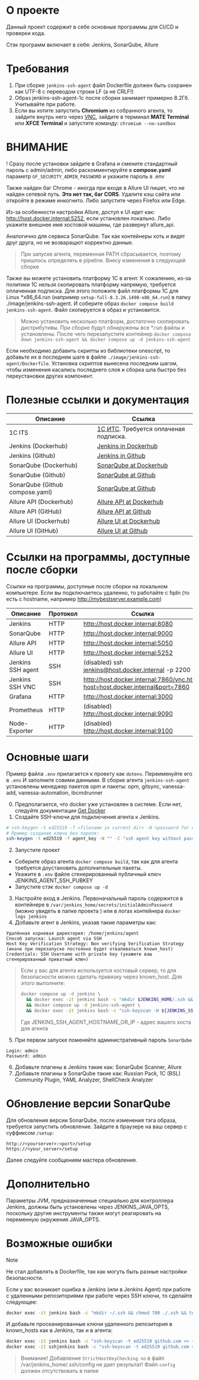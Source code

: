 # О проекте
Данный проект содержит в себе основные программы для CI/CD и проверки кода.

Стэк программ включает в себя: Jenkins, SonarQube, Allure
# Требования
1. При сборке `jenkins-ssh-agent` файл Dockerfile должен быть сохранен как UTF-8 с переводом строки LF (а не CRLF!)
2. Образ jenkins-ssh-agent-1c после сборки занимает примерно 8.2Гб. Учитывайте при работе.
3. Если вы хотите запустить **Chromium** из собранного агента, то зайдите внутрь него через [VNC](http://host.docker.internal:7860/vnc.html?host=host.docker.internal&port=7860),
зайдите в терминал **MATE Terminal** или **XFCE Terminal** и запустите команду: `chromium --no-sandbox`


# ВНИМАНИЕ
! Сразу после установки зайдите в Grafana и смените стандартный пароль с admin/admin, либо
раскомментируйте в **compose.yaml** параметр `GF_SECURITY_ADMIN_PASSWORD` и укажите пароль в .env

Также найден баг Chrome - иногда при входе в Allure UI пишет, что не найден сетевой путь. **Это нет так, баг CORS**.
Удалите кэш сайта или откройте в режиме инкогнито. Либо запустите через Firefox или Edge.

Из-за особенности настройки Allure, доступ к UI идет как: http://host.docker.internal:5252, если установлен локально.
Либо укажите внешнее имя хостовой машины, где развернут allure_api.

Аналогично для сервиса SonarQube. Так как контейнеры хоть и видят друг друга, но не возваращют корректно данные.
> При запуске агента, переменная PATH сбрасывается, поэтому пришлось определять в pipeline. Внесу изменения в следующей сборке

Также вы можете установить платформу 1С в агент. К сожалению, из-за политики 1С нельзя скопировать платформу напрямую, требуется оплаченная подписка.
Для этого положите файл платформы 1С для Linux *x86_64.run (например `setup-full-8.3.26.1498-x86_64.run`) в папку ./image/jenkins-ssh-agent.
И соберите образ `docker compose build jenkins-ssh-agent`. Файл скопируется в образ и установится.
>Можно установить несколько платформ, достаточно скопировать дистрибутивы. При сборке будут обнаружены все *.run файлы и установлены.
После чего перезапустите контейнер `docker compose down jenkins-ssh-agent && docker compose up -d jenkins-ssh-agent`

Если необходимо добавить скрипты из библиотеки onescript, то добавьте их в последнем шаге в файле `./image/jenkins-ssh-agent/Dockerfile`.
Установка скриптов вынесена последним шагом, чтобы изменения касались последнего слоя и сборка шла быстро без переустановки других компонент.

# Полезные ссылки и документация
Описание               | Ссылка
-----------------------|-------
1C ITS                 | [1С ИТС](https://its.1c.ru). Требуется оплаченая подписка.
Jenkins (Dockerhub)    | [Jenkins in Dockerhub](https://hub.docker.com/r/jenkins/jenkins)
Jenkins (Github)       | [Jenkins in Github](https://github.com/jenkinsci/docker/blob/master/README.md)
SonarQube (Dockerhub)  | [SonarQube at Dockerhub](https://hub.docker.com/_/sonarqube)
SonarQube (Github)     | [SonarQube at Github](https://github.com/SonarSource/docker-sonarqube)
SonarQube (Github compose.yaml) | [SonarQube at Github](https://github.com/SonarSource/docker-sonarqube/blob/master/example-compose-files/sq-with-postgres/docker-compose.yml)
Allure API (Dockerhub) | [Allure API at Dockerhub](https://hub.docker.com/r/frankescobar/allure-docker-service)
Allure API (GitHub)    | [Allure API at Github](https://github.com/fescobar/allure-docker-service)
Allure UI (Dockerhub)  | [Allure UI at Dockerhub](https://hub.docker.com/r/frankescobar/allure-docker-service-ui)
Allure UI (GitHub)     | [Allure UI at Github](https://github.com/fescobar/allure-docker-service-ui)

# Ссылки на программы, доступные после сборки
Ссылки на программы, доступные после сборки на локальном компьютере.
Если вы подключаетесь удаленно, то работайте с fqdn (то есть с hostname, например http://mybestserver.example.com)

Описание               | Протокол | Ссылка
-----------------------|----------|------
Jenkins                | HTTP     | http://host.docker.internal:8080
SonarQube              | HTTP     | http://host.docker.internal:9000
Allure API             | HTTP     | http://host.docker.internal:5050
Allure UI              | HTTP     | http://host.docker.internal:5252
Jenkins SSH agent      | SSH      | (disabled) ssh jenkins@host.docker.internal -p 2200
Jenkins SSH VNC        | SSH      | http://host.docker.internal:7860/vnc.html?host=host.docker.internal&port=7860
Grafana                | HTTP     | http://host.docker.internal:3000
Prometheus             | HTTP     | (disabled) http://host.docker.internal:9090
Node-Exporter          | HTTP     | (disabled) http://host.docker.internal:9100

# Основные шаги
Пример файла `.env` прилагается к проекту как `dotenv`. Переименуйте его в `.env` И заполните совими данными.
В сборке агента `jenkins-ssh-agent` установлены менеджер пакетов opm и пакеты: opm, gitsync, vanessa-add, vanessa-automation, ibcmdrunner

0. Предполагается, что docker уже установлен в системе. Если нет, следуйте документации [Get Docker](https://docs.docker.com/get-started/get-docker)
1. Создайте SSH-ключи для подключения агента к Jenkins.
```sh
# ssh-keygen -t ed25519 -f <filename in current dir> -N <password for opening key> -C "<comment>"
# Пример создания ключа без пароля:
ssh-keygen -t ed25519 -f agent_key -N "" -C "ssh agent key without password"
```
2. Запустите проект
- Соберите образ агента `docker compose build`, так как для агента требуется доустановить дополнительные пакеты.
- Укажите в `.env` файле сгенерированный публичный ключ JENKINS_AGENT_SSH_PUBKEY
- Запустите стэк `docker compose up -d`
3. Настройте вход в Jenkins. Первоначальный пароль содержится в контейнере в `/var/jenkins_home/secrets/initialAdminPassword` (можно увидеть в папке проекта ) или в логах контейнера `docker logs jenkins`
4. Добавьте агент в Jenkins, указав такие параметры как:
```
Удалённая корневая директория: /home/jenkins/agent
Способ запуска: Launch agent via SSH
Host Key Verification Strategy: Non verifying Verification Strategy (иначе при перезапуске постоянно будет отваливаться known_host)
Credentials: SSH Username with private key (укажите ваш сгенерированный приватный ключ)
```

>Если у вас для агента используется хостовый сервер, то для безопасности можно сделать привязку через known_host.
> Для этого выполните:
> ```sh
> docker compose up -d jenkins \
>   && docker exec -it jenkins bash -c "mkdir $JENKINS_HOME/.ssh && chmod -R 700 $JENKINS_HOME/.ssh && touch $JENKINS_HOME/.ssh/known_hosts && chmod -R 600 $JENKINS_HOME/.ssh/known_hosts" \
>   && docker compose up -d jenkins-ssh-agent \
>   && docker exec -it jenkins bash -c "ssh-keyscan -H ${JENKINS_SSH_AGENT_HOSTNAME_OR_IP} >> $JENKINS_HOME/.ssh/known_hosts"
> ```
> Где JENKINS_SSH_AGENT_HOSTNAME_OR_IP - адрес вашего хоста для агента

5. При первом запуске поменяйте административный пароль `SonarQube`
```
Login: admin
Password: admin
```
6. Добавьте плагины в Jenkins такие как: SonarQube Scanner, Allure
7. Добавьте плагины в SonarQube такие как: Russian Pack, 1C (BSL) Community Plugin, YAML Analyzer, ShellCheck Analyzer

# Обновление версии SonarQube
Для обновления версии SonarQube, после изменения тэга образа, требуется запустить обновление.
Зайдите в браузере на ваш сервер с суффиксом `/setup`:
```
http://<yourserver>:<port>/setup
https://<your_server>/setup
```
Далее следуйте сообщениям мастера обновления.


# Дополнительно
Параметры JVM, предназначенные специально для контроллера Jenkins, должны быть установлены через JENKINS_JAVA_OPTS,
поскольку другие инструменты также могут реагировать на переменную окружения JAVA_OPTS.

# Возможные ошибки

> [!NOTE]
> Не стал добавлять в Dockerfile, так как могуть быть разные настройки безопасности.

Если у вас возникает ошибка в Jenkins (или в Jenkins Agent) при работе с удаленными репозиториями при работе через SSH ключи, то сделайте следующее:
```sh
docker exec -it jenkins bash -c "mkdir ~/.ssh && chmod 700 ./.ssh && touch ./.ssh/known_hosts && chmod 600 ./.ssh/known_hosts"
```
И добавьте просканированные ключи удаленного репозитория в known_hosts как в Jenkins, так и в агента:
```sh
docker exec -it jenkins bash -c "ssh-keyscan -t ed25519 github.com >> ~/.ssh/known_hosts && chmod 600 ~/.ssh/known_hosts"
docker exec -it sshjenkins bash -c "ssh-keyscan -t ed25519 github.com >> /home/jenkins/.ssh/known_hosts && chmod 600 /home/jenkins/.ssh/known_hosts"
```
> Внимание! Добавление `StrictHostKeyChecking no` в файл /var/jenkins_home/.ssh/config не дает результат!
> Файл `config` должен отсутствовать в папке
